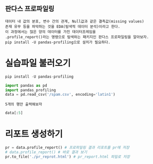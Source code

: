 ## 판다스 프로파일링
    데이터 내 값의 분포, 변수 간의 관계, Null값과 같은 결측값(missing values)
    존재 유무 등을 파악하는 것을 EDA(탐색적 데이터 분석)이라고 한다.
    이 과정에서는 많은 양의 데이터를 가진 데이터프레임을
    .profile_report()라는 명령으로 탐색하는 패키지인 판다스 프로파일링을 알아보자.
    pip install -U pandas-profiling으로 설치가 필요하다.

# 실습파일 불러오기


```python
pip install -U pandas-profiling
```


```python
import pandas as pd
import pandas_profiling
data = pd.read_csv('/spam.csv', encoding='latin1')
```

    5개의 행만 출력해보자


```python
data[:5]
```

# 리포트 생성하기


```python
pr = data.profile_report() # 프로파일링 결과 리포트를 pr에 저장
# data.profile_report() # 바로 결과 보기
pr.to_file('./pr_reprot.html') # pr_report.html 파일로 저장
```
